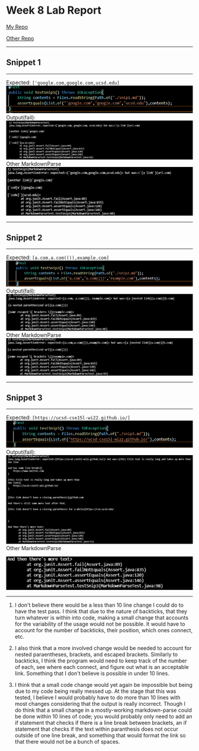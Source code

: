 # Week 8 Lab Report

[My Repo](https://github.com/tylermeyers/markdown-parse/blob/main/MarkdownParse.java)

[Other Repo](https://github.com/ShashankVenkatramani/markdown-parse/)

---
## Snippet 1
---
Expected:
`['google.com,google.com,ucsd.edu]`
![image](snip1.png)
Output(fail):
![image](snip1.0.png)
Other MarkdownParse
![image](otherSnip1.png)

---
## Snippet 2
---
Expected:
`[a.com,a.com(()),example.com]`
![image](snip2.png)
Output(fail):
![image](snip2.0.png)
Other MarkdownParse
![image](otherSnip2.png)

---
## Snippet 3
---
Expected:
`[https://ucsd-cse15l-wi22.github.io/]`
![image](snip33.png)
Output(fail):
![image](snip3.0.png)
Other MarkdownParse

![image](otherSnip3.png)

----------
1. I don't believe there would be a less than 10 line change I could do to have the test pass. I think that due to the nature of backticks, that they turn whatever is within into code, making a small change that accounts for the variability of the usage would not be possible. It would have to account for the number of backticks, their position, which ones connect, etc.

2. I also think that a more involved change would be needed to account for nested paraentheses, brackets, and escaped brackets. Similarly to backticks, I think the program would need to keep track of the number of each, see where each connect, and figure out what is an acceptable link. Something that I don't believe is possible in under 10 lines.

3. I think that a small code change would yet again be impossible but being due to my code being really messed up. At the stage that this was tested, I believe I would probably have to do more than 10 lines with most changes considering that the output is really incorrect. Though I do think that a small change in a mostly-working markdown-parse could be done within 10 lines of code; you would probably only need to add an if statement that checks if there is a line break between brackets, an if statement that checks if the text within paranthesis does not occur outside of one line break, and something that would format the link so that there would not be a bunch of spaces.
